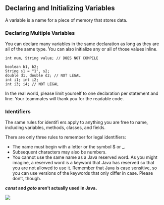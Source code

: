 ## Declaring and Initializing Variables

A variable is a name for a piece of memory that stores data.

### Declaring Multiple Variables

You can declare many variables in the same declaration as long as they are all of the same type. You can also initialize any or all of those values inline.

``` int num, String value; // DOES NOT COMPILE ```

```
boolean b1, b2;
String s1 = "1", s2;
double d1, double d2; // NOT LEGAL
int i1; int i2;
int i3; i4; // NOT LEGAL
```

In the real world, please limit yourself to one declaration per statement and line. Your teammates will thank you for the readable code.

### Identifiers

The same rules for identifi ers apply to anything you are free to name, including variables, methods, classes, and fields.

There are only three rules to remember for legal identifiers:
* The name must begin with a letter or the symbol $ or _.
* Subsequent characters may also be numbers.
* You cannot use the same name as a Java reserved word. As you might imagine, a reserved word is a keyword that Java has reserved so that you are not allowed to use it. Remember that Java is case sensitive, so you can use versions of the keywords that only differ in case. Please don’t, though.

**_const_ and _goto_ aren’t actually used in Java.**

![](figure1.2.PNG)
